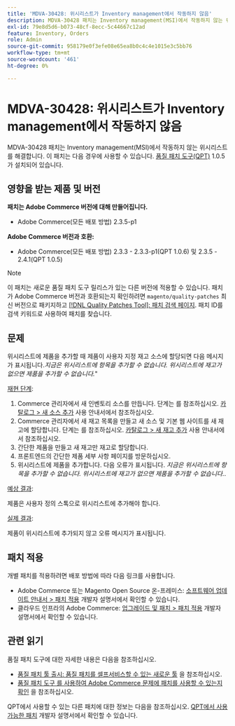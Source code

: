```yaml
---
title: 'MDVA-30428: 위시리스트가 Inventory management에서 작동하지 않음'
description: MDVA-30428 패치는 Inventory management(MSI)에서 작동하지 않는 위시리스트를 해결합니다. 이 패치는 [Quality Patches Tool (QPT)](/help/announcements/adobe-commerce-announcements/magento-quality-patches-released-new-tool-to-self-serve-quality-patches.md) 1.0.5가 설치된 경우 사용할 수 있습니다.
exl-id: 79e8d5d6-b073-48cf-8ecc-5c44667c12ad
feature: Inventory, Orders
role: Admin
source-git-commit: 958179e0f3efe08e65ea8b0c4c4e1015e3c5bb76
workflow-type: tm+mt
source-wordcount: '461'
ht-degree: 0%

---
```


# MDVA-30428: 위시리스트가 Inventory management에서 작동하지 않음

MDVA-30428 패치는 Inventory management(MSI)에서 작동하지 않는 위시리스트를 해결합니다. 이 패치는 다음 경우에 사용할 수 있습니다. [품질 패치 도구(QPT)](/help/announcements/adobe-commerce-announcements/magento-quality-patches-released-new-tool-to-self-serve-quality-patches.md) 1.0.5가 설치되어 있습니다.

## 영향을 받는 제품 및 버전

**패치는 Adobe Commerce 버전에 대해 만들어집니다.**

* Adobe Commerce(모든 배포 방법) 2.3.5-p1

**Adobe Commerce 버전과 호환:**

* Adobe Commerce(모든 배포 방법) 2.3.3 - 2.3.3-p1(QPT 1.0.6) 및 2.3.5 - 2.4.1(QPT 1.0.5)

>[!NOTE]
>
>이 패치는 새로운 품질 패치 도구 릴리스가 있는 다른 버전에 적용할 수 있습니다. 패치가 Adobe Commerce 버전과 호환되는지 확인하려면 `magento/quality-patches` 최신 버전으로 패키지하고 [[!DNL Quality Patches Tool]: 패치 검색 페이지](https://devdocs.magento.com/quality-patches/tool.html#patch-grid). 패치 ID를 검색 키워드로 사용하여 패치를 찾습니다.

## 문제

위시리스트에 제품을 추가할 때 제품이 사용자 지정 재고 소스에 할당되면 다음 메시지가 표시됩니다.*지금은 위시리스트에 항목을 추가할 수 없습니다. 위시리스트에 재고가 없으면 제품을 추가할 수 없습니다.*&quot;

<u>재현 단계</u>:

1. Commerce 관리자에서 새 인벤토리 소스를 만듭니다. 단계는 를 참조하십시오. [카탈로그 > 새 소스 추가](https://docs.magento.com/user-guide/catalog/inventory-sources-add.html?itm_source=merchdocs&amp;itm_medium=search_page&amp;itm_campaign=federated_search&amp;itm_term=new%20inventory%20source) 사용 안내서에서 참조하십시오.
1. Commerce 관리자에서 새 재고 목록을 만들고 새 소스 및 기본 웹 사이트를 새 재고에 할당합니다. 단계는 를 참조하십시오. [카탈로그 > 새 재고 추가](https://docs.magento.com/user-guide/catalog/inventory-stock-add.html#add-new-stock) 사용 안내서에서 참조하십시오.
1. 간단한 제품을 만들고 새 재고만 재고로 할당합니다.
1. 프론트엔드의 간단한 제품 세부 사항 페이지를 방문하십시오.
1. 위시리스트에 제품을 추가합니다. 다음 오류가 표시됩니다. *지금은 위시리스트에 항목을 추가할 수 없습니다. 위시리스트에 재고가 없으면 제품을 추가할 수 없습니다.*.

<u>예상 결과</u>:

제품은 사용자 정의 스톡으로 위시리스트에 추가해야 합니다.

<u>실제 결과</u>:

제품이 위시리스트에 추가되지 않고 오류 메시지가 표시됩니다.

## 패치 적용

개별 패치를 적용하려면 배포 방법에 따라 다음 링크를 사용합니다.

* Adobe Commerce 또는 Magento Open Source 온-프레미스: [소프트웨어 업데이트 안내서 > 패치 적용](https://devdocs.magento.com/guides/v2.4/comp-mgr/patching/mqp.html) 개발자 설명서에서 확인할 수 있습니다.
* 클라우드 인프라의 Adobe Commerce: [업그레이드 및 패치 > 패치 적용](https://devdocs.magento.com/cloud/project/project-patch.html) 개발자 설명서에서 확인할 수 있습니다.

## 관련 읽기

품질 패치 도구에 대한 자세한 내용은 다음을 참조하십시오.

* [품질 패치 툴 출시: 품질 패치를 셀프서비스할 수 있는 새로운 툴](/help/announcements/adobe-commerce-announcements/magento-quality-patches-released-new-tool-to-self-serve-quality-patches.md) 을 참조하십시오.
* [품질 패치 도구 를 사용하여 Adobe Commerce 문제에 패치를 사용할 수 있는지 확인](/help/support-tools/patches-available-in-qpt-tool/check-patch-for-magento-issue-with-magento-quality-patches.md) 을 참조하십시오.

QPT에서 사용할 수 있는 다른 패치에 대한 정보는 다음을 참조하십시오. [QPT에서 사용 가능한 패치](https://devdocs.magento.com/quality-patches/tool.html#patch-grid) 개발자 설명서에서 확인할 수 있습니다.
